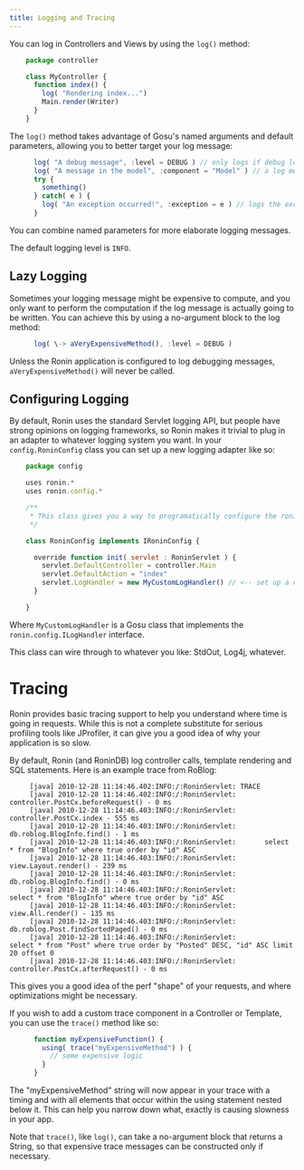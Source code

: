 ```yaml
---
title: Logging and Tracing
---
```


You can log in Controllers and Views by using the `log()` method:

```js
    package controller

    class MyController {
      function index() {
        log( "Rendering index...")
        Main.render(Writer)
      }
    }
```

The `log()` method takes advantage of Gosu's named arguments and default
parameters, allowing you to better target your log message:

```js
      log( "A debug message", :level = DEBUG ) // only logs if debug logging is enabled via RoninServlet#LogLevel
      log( "A message in the model", :component = "Model" ) // a log message associated w/ the "Model" component
      try {
        something()
      } catch( e ) {
        log( "An exception occurred!", :exception = e ) // logs the exception
      }
```

You can combine named parameters for more elaborate logging messages.

The default logging level is `INFO`.

## Lazy Logging

Sometimes your logging message might be expensive to compute, and you only
want to perform the computation if the log message is actually going to be
written. You can achieve this by using a no-argument block to the log method:

```js
      log( \-> aVeryExpensiveMethod(), :level = DEBUG )
```

Unless the Ronin application is configured to log debugging messages,
`aVeryExpensiveMethod()` will never be called.

## Configuring Logging

By default, Ronin uses the standard Servlet logging API, but people have
strong opinions on logging frameworks, so Ronin makes it trivial to plug in an
adapter to whatever logging system you want. In your `config.RoninConfig`
class you can set up a new logging adapter like so:

```js
    package config

    uses ronin.*
    uses ronin.config.*

    /**
     * This class gives you a way to programatically configure the ronin servlet
     */

    class RoninConfig implements IRoninConfig {

      override function init( servlet : RoninServlet ) {
        servlet.DefaultController = controller.Main
        servlet.DefaultAction = "index"
        servlet.LogHandler = new MyCustomLogHandler() // <-- set up a custom log handler
      }

    }
```

Where `MyCustomLogHandler` is a Gosu class that implements the
`ronin.config.ILogHandler` interface.

This class can wire through to whatever you like: StdOut, Log4j, whatever.

# Tracing

Ronin provides basic tracing support to help you understand where time is
going in requests. While this is not a complete substitute for serious
profiling tools like JProfiler, it can give you a good idea of why your
application is so slow.

By default, Ronin (and RoninDB) log controller calls, template rendering and
SQL statements. Here is an example trace from RoBlog:

         [java] 2010-12-28 11:14:46.402:INFO:/:RoninServlet: TRACE
         [java] 2010-12-28 11:14:46.402:INFO:/:RoninServlet: controller.PostCx.beforeRequest() - 0 ms
         [java] 2010-12-28 11:14:46.403:INFO:/:RoninServlet: controller.PostCx.index - 555 ms
         [java] 2010-12-28 11:14:46.403:INFO:/:RoninServlet: db.roblog.BlogInfo.find() - 1 ms
         [java] 2010-12-28 11:14:46.403:INFO:/:RoninServlet:       select * from "BlogInfo" where true order by "id" ASC
         [java] 2010-12-28 11:14:46.403:INFO:/:RoninServlet: view.Layout.render() - 239 ms
         [java] 2010-12-28 11:14:46.403:INFO:/:RoninServlet: db.roblog.BlogInfo.find() - 0 ms
         [java] 2010-12-28 11:14:46.403:INFO:/:RoninServlet:         select * from "BlogInfo" where true order by "id" ASC
         [java] 2010-12-28 11:14:46.403:INFO:/:RoninServlet: view.All.render() - 135 ms
         [java] 2010-12-28 11:14:46.403:INFO:/:RoninServlet: db.roblog.Post.findSortedPaged() - 0 ms
         [java] 2010-12-28 11:14:46.403:INFO:/:RoninServlet:           select * from "Post" where true order by "Posted" DESC, "id" ASC limit 20 offset 0
         [java] 2010-12-28 11:14:46.403:INFO:/:RoninServlet: controller.PostCx.afterRequest() - 0 ms

This gives you a good idea of the perf "shape" of your requests, and where
optimizations might be necessary.

If you wish to add a custom trace component in a Controller or Template, you
can use the `trace()` method like so:

```js
      function myExpensiveFunction() {
        using( trace("myExpensiveMethod") ) {
          // some expensive logic
        }
      }
```

The "myExpensiveMethod" string will now appear in your trace with a timing and
with all elements that occur within the using statement nested below it. This
can help you narrow down what, exactly is causing slowness in your app.

Note that `trace()`, like `log()`, can take a no-argument block that returns a
String, so that expensive trace messages can be constructed only if necessary.
